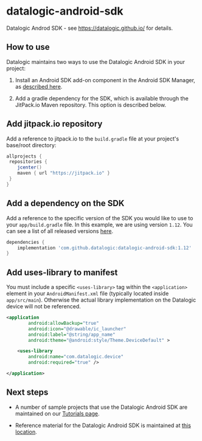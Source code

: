 # datalogic-android-sdk

Datalogic Androd SDK - see https://datalogic.github.io/ for details.  

## How to use

Datalogic maintains two ways to use the Datalogic Android SDK in your project:

1. Install an Android SDK add-on component in the Android SDK Manager, as [described here](http://datalogic.github.io/quick-start/android-studio.html).

2. Add a gradle dependency for the SDK, which is available through the JitPack.io Maven repository.  This option is described below.

## Add jitpack.io repository

Add a reference to jitpack.io to the `build.gradle` file at your project's base/root directory:

```gradle
allprojects {
 repositories {
    jcenter()
    maven { url "https://jitpack.io" }
 }
}
```

## Add a dependency on the SDK

Add a reference to the specific version of the SDK you would like to use to your `app/build.gradle` file. In this example, we are using version `1.12`. You can see a list of all released versions [here](https://github.com/datalogic/datalogic-android-sdk/releases).

```gradle
dependencies {
    implementation 'com.github.datalogic:datalogic-android-sdk:1.12'
}
```

## Add uses-library to manifest

You must include a specific `<uses-library>` tag within the `<application>` element in your `AndroidManifest.xml` file (typically located inside `app/src/main`). Otherwise the actual library implementation on the Datalogic device will not be referenced.

```xml
<application
        android:allowBackup="true"
        android:icon="@drawable/ic_launcher"
        android:label="@string/app_name"
        android:theme="@android:style/Theme.DeviceDefault" >

    <uses-library
        android:name="com.datalogic.device"
        android:required="true" />

</application>
```

## Next steps
- A number of sample projects that use the Datalogic Android SDK are maintained on our [Tutorials page](http://datalogic.github.io/tutorials/).

- Reference material for the Datalogic Android SDK is maintained at [this location](https://datalogic.github.io/android-sdk-docs/reference/packages.html).